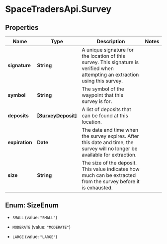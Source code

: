 # SpaceTradersApi.Survey

## Properties

Name | Type | Description | Notes
------------ | ------------- | ------------- | -------------
**signature** | **String** | A unique signature for the location of this survey. This signature is verified when attempting an extraction using this survey. | 
**symbol** | **String** | The symbol of the waypoint that this survey is for. | 
**deposits** | [**[SurveyDeposit]**](SurveyDeposit.md) | A list of deposits that can be found at this location. | 
**expiration** | **Date** | The date and time when the survey expires. After this date and time, the survey will no longer be available for extraction. | 
**size** | **String** | The size of the deposit. This value indicates how much can be extracted from the survey before it is exhausted. | 



## Enum: SizeEnum


* `SMALL` (value: `"SMALL"`)

* `MODERATE` (value: `"MODERATE"`)

* `LARGE` (value: `"LARGE"`)




